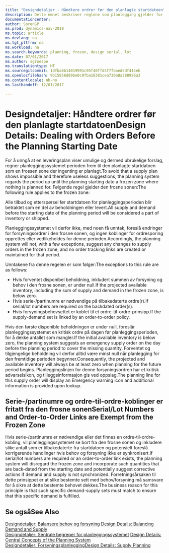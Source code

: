 ```yaml
---
title: "Designdetaljer - Håndtere ordrer før den planlagte startdatoen"
description: Dette emnet beskriver reglene som planlegging gjelder for bestillinger i den frosne sonen.
documentationcenter: 
author: SorenGP
ms.prod: dynamics-nav-2018
ms.topic: article
ms.devlang: na
ms.tgt_pltfrm: na
ms.workload: na
ms.search.keywords: planning, frozen, design serial, lot
ms.date: 07/01/2017
ms.author: sgroespe
ms.translationtype: HT
ms.sourcegitcommit: 1dfba8b14019991c95f40ffd5f7fbaed5df414eb
ms.openlocfilehash: 9b15856d89be0c0fba18381cea730a8a388986a3
ms.contentlocale: nb-no
ms.lasthandoff: 12/01/2017

---
```

# <a name="design-details-dealing-with-orders-before-the-planning-starting-date"></a><span data-ttu-id="9f3f4-103">Designdetaljer: Håndtere ordrer før den planlagte startdatoen</span><span class="sxs-lookup"><span data-stu-id="9f3f4-103">Design Details: Dealing with Orders Before the Planning Starting Date</span></span>
<span data-ttu-id="9f3f4-104">For å unngå at en leveringsplan viser umulige og dermed ubrukelige forslag, regner planleggingssystemet perioden frem til den planlagte startdatoen som en frossen sone der ingenting er planlagt.</span><span class="sxs-lookup"><span data-stu-id="9f3f4-104">To avoid that a supply plan shows impossible and therefore useless suggestions, the planning system regards the period up until the planning starting date a frozen zone where nothing is planned for.</span></span> <span data-ttu-id="9f3f4-105">Følgende regel gjelder den frosne sonen:</span><span class="sxs-lookup"><span data-stu-id="9f3f4-105">The following rule applies to the frozen zone:</span></span>  
  
<span data-ttu-id="9f3f4-106">Alle tilbud og etterspørsel før startdatoen for planleggingsperioden blir betraktet som en del av beholdningen eller levert.</span><span class="sxs-lookup"><span data-stu-id="9f3f4-106">All supply and demand before the starting date of the planning period will be considered a part of inventory or shipped.</span></span>  
  
<span data-ttu-id="9f3f4-107">Planleggingssystemet vil derfor ikke, med noen få unntak, foreslå endringer for forsyningsordrer i den frosne sonen, og ingen koblinger for ordresporing opprettes eller vedlikeholdes for denne perioden.</span><span class="sxs-lookup"><span data-stu-id="9f3f4-107">Accordingly, the planning system will not, with a few exceptions, suggest any changes to supply orders in the frozen zone, and no order tracking links are created or maintained for that period.</span></span>  
  
<span data-ttu-id="9f3f4-108">Unntakene fra denne regelen er som følger:</span><span class="sxs-lookup"><span data-stu-id="9f3f4-108">The exceptions to this rule are as follows:</span></span>  
  
* <span data-ttu-id="9f3f4-109">Hvis forventet disponibel beholdning, inkludert summen av forsyning og behov i den frosne sonen, er under null.</span><span class="sxs-lookup"><span data-stu-id="9f3f4-109">If the projected available inventory, including the sum of supply and demand in the frozen zone, is below zero.</span></span>  
* <span data-ttu-id="9f3f4-110">Hvis serie-/partinumre er nødvendige på tilbakedaterte ordre(r).</span><span class="sxs-lookup"><span data-stu-id="9f3f4-110">If serial/lot numbers are required on the backdated order(s).</span></span>  
* <span data-ttu-id="9f3f4-111">Hvis forsyningsbehovsettet er koblet til et ordre-til-ordre-prinsipp.</span><span class="sxs-lookup"><span data-stu-id="9f3f4-111">If the supply-demand set is linked by an order-to-order policy.</span></span>  
  
<span data-ttu-id="9f3f4-112">Hvis den første disponible beholdningen er under null, foreslår planleggingssystemet en kritisk ordre på dagen før planleggingsperioden, for å dekke antallet som mangler.</span><span class="sxs-lookup"><span data-stu-id="9f3f4-112">If the initial available inventory is below zero, the planning system suggests an emergency supply order on the day before the planning period to cover the missing quantity.</span></span> <span data-ttu-id="9f3f4-113">Forventet og tilgjengelige beholdning vil derfor alltid være minst null når planlegging for den fremtidige perioden begynner.</span><span class="sxs-lookup"><span data-stu-id="9f3f4-113">Consequently, the projected and available inventory will always be at least zero when planning for the future period begins.</span></span> <span data-ttu-id="9f3f4-114">Planleggingslinjen for denne forsyningsordren har et kritisk advarselsikon, og tilleggsinformasjon gis ved oppslag.</span><span class="sxs-lookup"><span data-stu-id="9f3f4-114">The planning line for this supply order will display an Emergency warning icon and additional information is provided upon lookup.</span></span>  
  
## <a name="seriallot-numbers-and-order-to-order-links-are-exempt-from-the-frozen-zone"></a><span data-ttu-id="9f3f4-115">Serie-/partinumre og ordre-til-ordre-koblinger er fritatt fra den frosne sonen</span><span class="sxs-lookup"><span data-stu-id="9f3f4-115">Serial/Lot Numbers and Order-to-Order Links are Exempt from the Frozen Zone</span></span>  
<span data-ttu-id="9f3f4-116">Hvis serie-/partinumre er nødvendige eller det finnes en ordre-til-ordre-kobling, vil planleggingssystemet se bort fra den frosne sonen og inkludere slike antall som er tilbakedaterte fra startdatoen og potensielt foreslå korrigerende handlinger hvis behov og forsyning ikke er synkronisert.</span><span class="sxs-lookup"><span data-stu-id="9f3f4-116">If serial/lot numbers are required or an order-to-order link exists, the planning system will disregard the frozen zone and incorporate such quantities that are back-dated from the starting date and potentially suggest corrective actions if demand and supply is not synchronized.</span></span> <span data-ttu-id="9f3f4-117">Forretningsårsaken til dette prinsippet er at slike bestemte sett med behov/forsyning må samsvare for å sikre at dette bestemte behovet dekkes.</span><span class="sxs-lookup"><span data-stu-id="9f3f4-117">The business reason for this principle is that such specific demand-supply sets must match to ensure that this specific demand is fulfilled.</span></span>  
  
## <a name="see-also"></a><span data-ttu-id="9f3f4-118">Se også</span><span class="sxs-lookup"><span data-stu-id="9f3f4-118">See Also</span></span>  
<span data-ttu-id="9f3f4-119">[Designdetaljer: Balansere behov og forsyning](design-details-balancing-demand-and-supply.md) </span><span class="sxs-lookup"><span data-stu-id="9f3f4-119">[Design Details: Balancing Demand and Supply](design-details-balancing-demand-and-supply.md) </span></span>  
<span data-ttu-id="9f3f4-120">[Designdetaljer: Sentrale begreper for planleggingssystemet](design-details-central-concepts-of-the-planning-system.md) </span><span class="sxs-lookup"><span data-stu-id="9f3f4-120">[Design Details: Central Concepts of the Planning System](design-details-central-concepts-of-the-planning-system.md) </span></span>  
[<span data-ttu-id="9f3f4-121">Designdetaljer: Forsyningsplanlegging</span><span class="sxs-lookup"><span data-stu-id="9f3f4-121">Design Details: Supply Planning</span></span>](design-details-supply-planning.md)

